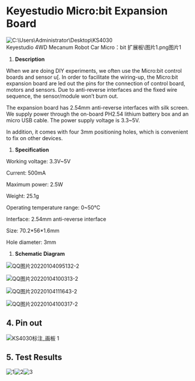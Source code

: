 # Keyestudio Micro:bit Expansion Board

![C:\\Users\\Administrator\\Desktop\\KS4030 Keyestudio 4WD Mecanum Robot Car
Micro：bit 扩展板\\图片1.png图片1](media/c42c959a3635e94c9f8649bdf302283c.png)

1.  **Description**

When we are doing DIY experiments, we often use the Micro:bit control boards and
sensor u[. In order to facilitate the wiring-up, the Micro:bit expansion board
are led out the pins for the connection of control board, motors and sensors.
Due to anti-reverse interfaces and the fixed wire sequence, the sensor/module
won’t burn out.

The expansion board has 2.54mm anti-reverse interfaces with silk screen. We
supply power through the on-board PH2.54 lithium battery box and an micro USB
cable. The power supply voltage is 3.3\~5V.

In addition, it comes with four 3mm positioning holes, which is convenient to
fix on other devices.

1.  **Specification**

Working voltage: 3.3V\~5V

Current: 500mA

Maximum power: 2.5W

Weight: 25.1g

Operating temperature range: 0\~50°C

Interface: 2.54mm anti-reverse interface

Size: 70.2\*56\*1.6mm

Hole diameter: 3mm

1.  **Schematic Diagram**

![QQ图片20220104095132-2](media/b7303194dc155bde9650e6a7141bb6f4.png)

![QQ图片20220104100313-2](media/bd96cc211771b8f980d22f10ac9dc303.png)

![QQ图片20220104111643-2](media/ae3cd42d0f3cca31477dfd758d52a2a8.png)

![QQ图片20220104100317-2](media/b3e10c42bf901defa8c16dadf95b65e3.png)

## 4. Pin out

![KS4030标注_画板 1](media/7882faf8e84dfa2dae56b6facfa647ce.png)

## 5. Test Results

![1](media/67c2697f8d6f6b12844b3d90c504a4f1.png)![2](media/8b8886160de07ee2aed69f5058145823.png)![3](media/aca9db18b9dff97f07c13e98eddd092f.png)

# 
